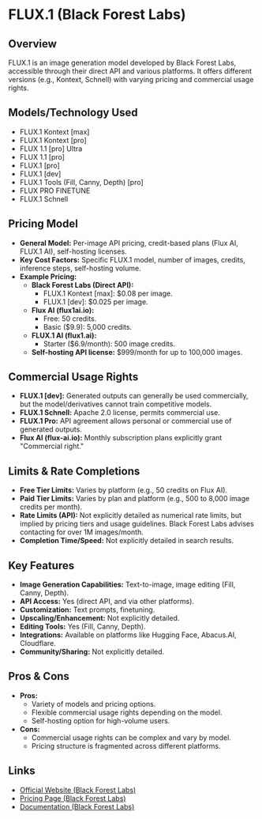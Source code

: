 # FLUX.1 (Black Forest Labs)

## Overview
FLUX.1 is an image generation model developed by Black Forest Labs, accessible through their direct API and various platforms. It offers different versions (e.g., Kontext, Schnell) with varying pricing and commercial usage rights.

## Models/Technology Used
*   FLUX.1 Kontext [max]
*   FLUX.1 Kontext [pro]
*   FLUX 1.1 [pro] Ultra
*   FLUX 1.1 [pro]
*   FLUX.1 [pro]
*   FLUX.1 [dev]
*   FLUX.1 Tools (Fill, Canny, Depth) [pro]
*   FLUX PRO FINETUNE
*   FLUX.1 Schnell

## Pricing Model
*   **General Model:** Per-image API pricing, credit-based plans (Flux AI, FLUX.1 AI), self-hosting licenses.
*   **Key Cost Factors:** Specific FLUX.1 model, number of images, credits, inference steps, self-hosting volume.
*   **Example Pricing:**
    *   **Black Forest Labs (Direct API):**
        *   FLUX.1 Kontext [max]: $0.08 per image.
        *   FLUX.1 [dev]: $0.025 per image.
    *   **Flux AI (flux1ai.io):**
        *   Free: 50 credits.
        *   Basic ($9.9): 5,000 credits.
    *   **FLUX.1 AI (flux1.ai):**
        *   Starter ($6.9/month): 500 image credits.
    *   **Self-hosting API license:** $999/month for up to 100,000 images.

## Commercial Usage Rights
*   **FLUX.1 [dev]:** Generated outputs can generally be used commercially, but the model/derivatives cannot train competitive models.
*   **FLUX.1 Schnell:** Apache 2.0 license, permits commercial use.
*   **FLUX.1 Pro:** API agreement allows personal or commercial use of generated outputs.
*   **Flux AI (flux-ai.io):** Monthly subscription plans explicitly grant "Commercial right."

## Limits & Rate Completions
*   **Free Tier Limits:** Varies by platform (e.g., 50 credits on Flux AI).
*   **Paid Tier Limits:** Varies by plan and platform (e.g., 500 to 8,000 image credits per month).
*   **Rate Limits (API):** Not explicitly detailed as numerical rate limits, but implied by pricing tiers and usage guidelines. Black Forest Labs advises contacting for over 1M images/month.
*   **Completion Time/Speed:** Not explicitly detailed in search results.

## Key Features
*   **Image Generation Capabilities:** Text-to-image, image editing (Fill, Canny, Depth).
*   **API Access:** Yes (direct API, and via other platforms).
*   **Customization:** Text prompts, finetuning.
*   **Upscaling/Enhancement:** Not explicitly detailed.
*   **Editing Tools:** Yes (Fill, Canny, Depth).
*   **Integrations:** Available on platforms like Hugging Face, Abacus.AI, Cloudflare.
*   **Community/Sharing:** Not explicitly detailed.

## Pros & Cons
*   **Pros:**
    *   Variety of models and pricing options.
    *   Flexible commercial usage rights depending on the model.
    *   Self-hosting option for high-volume users.
*   **Cons:**
    *   Commercial usage rights can be complex and vary by model.
    *   Pricing structure is fragmented across different platforms.

## Links
*   [Official Website (Black Forest Labs)](https://bfl.ai/)
*   [Pricing Page (Black Forest Labs)](https://bfl.ai/pricing)
*   [Documentation (Black Forest Labs)](https://bfl.ai/docs)